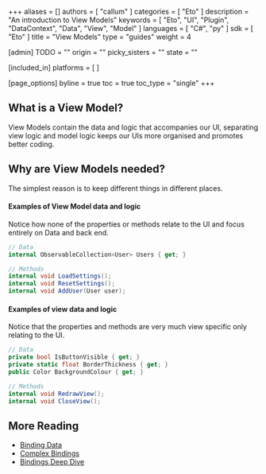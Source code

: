 +++
aliases = []
authors = [ "callum" ]
categories = [ "Eto" ]
description = "An introduction to View Models"
keywords = [ "Eto", "UI", "Plugin", "DataContext", "Data", "View", "Model" ]
languages = [ "C#", "py" ]
sdk = [ "Eto" ]
title = "View Models"
type = "guides"
weight = 4

[admin]
TODO = ""
origin = ""
picky_sisters = ""
state = ""

[included_in]
platforms = [ ]

[page_options]
byline = true
toc = true
toc_type = "single"
+++

<!-- cs -- WIP -->

## What is a View Model?
View Models contain the data and logic that accompanies our UI, separating view logic and model logic keeps our UIs more organised and promotes better coding.

## Why are View Models needed?
The simplest reason is to keep different things in different places.

#### Examples of View Model data and logic
Notice how none of the properties or methods relate to the UI and focus entirely on Data and back end.

``` cs
// Data
internal ObservableCollection<User> Users { get; }

// Methods
internal void LoadSettings();
internal void ResetSettings();
internal void AddUser(User user);
```

#### Examples of view data and logic
Notice that the properties and methods are very much view specific only relating to the UI.

``` cs
// Data
private bool IsButtonVisible { get; }
private static float BorderThickness { get; }
public Color BackgroundColour { get; }

// Methods
internal void RedrawView();
internal void CloseView();
```

<!--
# View Model structure

## A very basic View Model
A very basic View Model with a single property.

``` cs
internal class MyViewModel
{
  public int Count { get; set; } = 0;
}
```

## A better basic View Model


``` cs
public class MyViewModel : INotifyPropertyChanged
{

  private int _count { get; set; }
  public int Count
  {
    get => _count;
    set
    {
      _count = value;
      RaisePropertyChanged(nameof(Count));
    }
  }

  public event PropertyChangedEventHandler PropertyChanged;

  protected virtual void RaisePropertyChanged(string propertyName)
  {
    PropertyChanged?.Invoke(this, new PropertyChangedEventArgs(propertyName));
  }
}
```

## A much better and simpler View Model
Rhino.UI has a ViewModel that can be used to save repeating yourself

``` cs
public class MyViewModel : Rhino.UI.ViewModel
{

  private int _count { get; set; }
  public int Count
  {
    get => _count;
    set
    {
      _count = value;
      RaisePropertyChanged(nameof(Count));
    }
  }
}
```
-->

## More Reading
- [Binding Data](../binding)
- [Complex Bindings](../complex-bindings)
- [Bindings Deep Dive ](../bindings-explained)